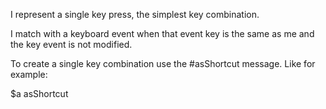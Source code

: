 I represent a single key press, the simplest key combination.

I match with a keyboard event when that event key is the same as me and the key event is not modified.

To create a single key combination use the #asShortcut message. Like for example:

$a asShortcut